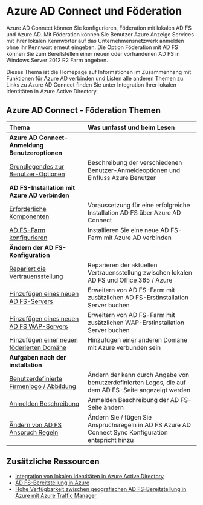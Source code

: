 <properties
    pageTitle="Azure AD Connect und | Microsoft Azure"
    description="Diese Seite ist der zentrale Speicherort für alle Dokumentation zu AD FS-Operationen mit Azure AD verbinden"
    services="active-directory"
    documentationCenter=""
    authors="anandyadavmsft"
    manager="femila"
    editor=""/>

<tags
    ms.service="active-directory"
    ms.workload="identity"
    ms.tgt_pltfrm="na"
    ms.devlang="na"
    ms.topic="article"
    ms.date="10/03/2016"
    ms.author="anandy"/>


# <a name="azure-ad-connect-and-federation"></a>Azure AD Connect und Föderation

Azure AD Connect können Sie konfigurieren, Föderation mit lokalen AD FS und Azure AD. Mit Föderation können Sie Benutzer Azure Anzeige Services mit ihrer lokalen Kennwörter auf das Unternehmensnetzwerk anmelden ohne ihr Kennwort erneut eingeben. Die Option Föderation mit AD FS können Sie zum Bereitstellen einer neuen oder vorhandenen AD FS in Windows Server 2012 R2 Farm angeben.

Dieses Thema ist die Homepage auf Informationen im Zusammenhang mit Funktionen für Azure AD verbinden und Listen alle anderen Themen zu. Links zu Azure AD Connect finden Sie unter Integration Ihrer lokalen Identitäten in Azure Active Directory.

## <a name="azure-ad-connect---federation-topics"></a>Azure AD Connect - Föderation Themen

| Thema | Was umfasst und beim Lesen |
|:------|:-----------|
| **Azure AD Connect-Anmeldung Benutzeroptionen** ||
| [Grundlegendes zur Benutzer-Optionen](active-directory-aadconnect-user-signin.md) | Beschreibung der verschiedenen Benutzer-Anmeldeoptionen und Einfluss Azure Benutzer |
| **AD FS-Installation mit Azure AD verbinden**||
| [Erforderliche Komponenten](active-directory-aadconnect-get-started-custom.md#ad-fs-configuration-pre-requisites) | Voraussetzung für eine erfolgreiche Installation AD FS über Azure AD Connect|
| [AD FS-Farm konfigurieren](active-directory-aadconnect-get-started-custom.md#configuring-federation-with-ad-fs) | Installieren Sie eine neue AD FS-Farm mit Azure AD verbinden |
| **Ändern der AD FS-Konfiguration** | |
| [Repariert die Vertrauensstellung](active-directory-aadconnect-federation-management.md#reparing-the-trust) | Reparieren der aktuellen Vertrauensstellung zwischen lokalen AD FS und Office 365 / Azure |
| [Hinzufügen eines neuen AD FS-Servers](active-directory-aadconnect-federation-management.md#adding-a-new-ad-fs-server) | Erweitern von AD FS-Farm mit zusätzlichen AD FS-Erstinstallation Server buchen |
| [Hinzufügen eines neuen AD FS WAP-Servers](active-directory-aadconnect-federation-management.md#adding-a-new-wap-server) | Erweitern von AD FS-Farm mit zusätzlichen WAP-Erstinstallation Server buchen |
| [Hinzufügen einer neuen föderierten Domäne](active-directory-aadconnect-federation-management.md#add-a-new-federated-domain) | Hinzufügen einer anderen Domäne mit Azure verbunden sein |
|**Aufgaben nach der installation**||
| [Benutzerdefinierte Firmenlogo / Abbildung](active-directory-aadconnect-federation-management.md#add-custom-company-logo-or-illustration)| Ändern der kann durch Angabe von benutzerdefinierten Logos, die auf dem AD FS-Seite angezeigt werden |
| [Anmelden Beschreibung](active-directory-aadconnect-federation-management.md#add-sign-in-description) | Anmelden Beschreibung der AD FS-Seite ändern | 
| [Ändern von AD FS Anspruch Regeln](active-directory-aadconnect-federation-management.md#modifying-ad-fs-claim-rules) | Ändern Sie / fügen Sie Anspruchsregeln in AD FS Azure AD Connect Sync Konfiguration entspricht hinzu |


## <a name="additional-resources"></a>Zusätzliche Ressourcen

* [Integration von lokalen Identitäten in Azure Active Directory](active-directory-aadconnect.md)
* [AD FS-Bereitstellung in Azure](active-directory-aadconnect-azure-adfs.md)
* [Hohe Verfügbarkeit zwischen geografischen AD FS-Bereitstellung in Azure mit Azure Traffic Manager](active-directory-adfs-in-azure-with-azure-traffic-manager.md)


